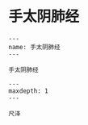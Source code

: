 # 手太阴肺经

```{figure} assets/img/2022-01-12-18-04-13.png
---
name: 手太阴肺经
---

手太阴肺经
```

```{toctree}
---
maxdepth: 1
---

尺泽
```
